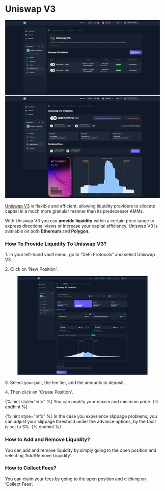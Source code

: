 # Uniswap V3

![](<../../../.gitbook/assets/uniswapv3 (1).png>) ![](../../../.gitbook/assets/uniswapv3.png)

[Uniswap V3](https://uniswap.org/) is flexible and efficient, allowing liquidity providers to allocate capital in a much more granular manner than its predecessor AMMs.

With Uniswap V3 you can **provide liquidity** within a certain price range to express directional views or increase your capital efficiency. Uniswap V3 is available on both **Ethereum** and **Polygon**.

### How To Provide Liquidity To Uniswap V3?

1\. In your left-hand vault menu, go to “DeFi Protocols” and select Uniswap V3.

2\. Click on 'New Position'.

<figure><img src="../../../.gitbook/assets/uniswapv3_2.png" alt=""><figcaption></figcaption></figure>

3\. Select your pair, the fee tier, and the amounts to deposit.

4\. Then click on 'Create Position'.

{% hint style="info" %}
You can modify your maxim and minimum price.
{% endhint %}

{% hint style="info" %}
In the case you experience slippage problems, you can adjust your slippage threshold under the advance options, by the fault is set to 3%.
{% endhint %}

### How to Add and Remove Liquidity?

You can add and remove liquidity by simply going to the open position and selecting ‘Add/Remove Liquidity’.

### How to Collect Fees?

You can claim your fees by going to the open position and clicking on ‘Collect Fees’.

